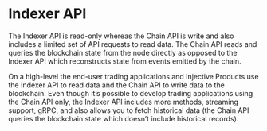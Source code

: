 # Indexer API

The Indexer API is read-only whereas the Chain API is write and also includes a limited set of API requests to read data. The Chain API reads and queries the blockchain state from the node directly as opposed to the Indexer API which reconstructs state from events emitted by the chain.

On a high-level the end-user trading applications and Injective Products use the Indexer API to read data and the Chain API to write data to the blockchain. Even though it’s possible to develop trading applications using the Chain API only, the Indexer API includes more methods, streaming support, gRPC, and also allows you to fetch historical data (the Chain API queries the blockchain state which doesn’t include historical records).
